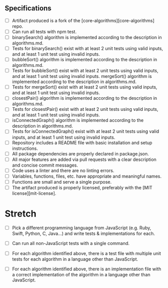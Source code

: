 
## Specifications

 - [ ] Artifact produced is a fork of the [core-algorithms][core-algorithms] repo.
  - [ ] Can run all tests with npm test.
  - [ ] binarySearch() algorithm is implemented according to the description in algorithms.md.
  - [ ] Tests for binarySearch() exist with at least 2 unit tests using valid inputs, and at least 1 unit test using invalid inputs.
  - [ ] bubbleSort() algorithm is implemented according to the description in algorithms.md.
  - [ ] Tests for bubbleSort() exist with at least 2 unit tests using valid inputs, and at least 1 unit test using invalid inputs.
 mergeSort() algorithm is implemented according to the description in algorithms.md.
  - [ ] Tests for mergeSort() exist with at least 2 unit tests using valid inputs, and at least 1 unit test using invalid inputs.
  - [ ] closestPair() algorithm is implemented according to the description in algorithms.md.
  - [ ] Tests for closestPair() exist with at least 2 unit tests using valid inputs, and at least 1 unit test using invalid inputs.
  - [ ] isConnectedGraph() algorithm is implemented according to the description in algorithms.md.
  - [ ] Tests for isConnectedGraph() exist with at least 2 unit tests using valid inputs, and at least 1 unit test using invalid inputs.
  - [ ] Repository includes a README file with basic installation and setup instructions.
  - [ ] All package dependencies are properly declared in package.json.
  - [ ] All major features are added via pull requests with a clear description and concise commit messages.
  - [ ] Code uses a linter and there are no linting errors.
  - [ ] Variables, functions, files, etc. have appropriate and meaningful names.
  - [ ] Functions are small and serve a single purpose.
  - [ ] The artifact produced is properly licensed, preferably with the [MIT license][mit-license].
# Stretch

 - [ ] Pick a different programming language from JavaScript (e.g. Ruby, Swift, Python, C, Java…) and write tests & implementations for each.

  - [ ] Can run all non-JavaScript tests with a single command.
 - [ ]  For each algorithm identified above, there is a test file with multiple unit tests for each algorithm in a language other than JavaScript.
  - [ ] For each algorithm identified above, there is an implementation file with a correct implementation of the algorithm in a language other than JavaScript.
